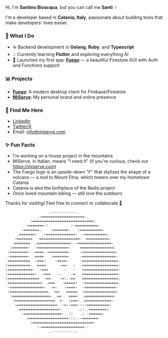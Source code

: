 Hi, I'm **Santino Bivacqua**, but you can call me **Santi** ✨

I'm a developer based in **Catania, Italy**, passionate about building tools that make developers' lives easier.

### 🚀 What I Do
- ☕ Backend development in **Golang**, **Ruby**, and **Typescript**
- 💡 Currently learning **Flutter** and exploring everything AI
- 📅 Launched my first app: [**Fuego**](https://fuegoapp.dev) — a beautiful Firestore GUI with Auth and Functions support

### 📊 Projects
- [**Fuego**](https://fuegoapp.dev): A modern desktop client for Firebase/Firestore
- [**MiServe**](https://miserve.com): My personal brand and online presence

### 👤 Find Me Here
- [LinkedIn](https://www.linkedin.com/in/sanbiv/)
- [Twitter/X](https://x.com/miserve)
- Email: info@miserve.com

### ✨ Fun Facts
- I'm working on a house project in the mountains
- MiServe, in Italian, means "I need it" (if you're curious, check out https://miserve.com)
- The Fuego logo is an upside-down "F" that stylizes the shape of a volcano — a nod to Mount Etna, which towers over my hometown Catania
- Catania is also the birthplace of the Redis project
- Once loved mountain biking — still love the outdoors

Thanks for visiting! Feel free to connect or collaborate 👋

```
                   .-----------.                   
              .-===================-.              
           :===========================:           
         -=======-:          :-==========-         
       -=======.    -=======-   :==========-       
     .=======:  .-=============-  -==========.     
    -=======   ==================- -==========-    
   -=======  .===============- -===============-   
  :=======-  -==============-    ===============:  
 :========-  ====.-=========.    -===============. 
 -========-  ====   .=======     -===============- 
 ==========  -===:    -====-     -================.
:==========-  ====      -==-  :  .================:
:===========-  -===       -   -   ================-
:============-  -===   -.    -=   ================-
:==============  -==-   -=:.-==   ================:
 ===============- .===   -=====:  -===============.
 -===============-  -=-   -====-  -==============- 
 :=================. -==   =====  :==============: 
  :=================- .==   ====  .=============-  
   -==================  =-  :===- .============-   
    -==================  -=--===----==========-    
     .==================-       .:-..========:     
       -=================-  ::   .: -======-       
         -==================-::.--=======-         
           :===========================:           
              :-===================-:              
                   .-----------.                                           
```
